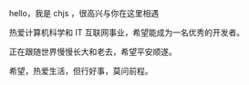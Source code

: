 <p>&emsp;&emsp;hello，我是 chjs ，很高兴与你在这里相遇</p>
<p>&emsp;&emsp;热爱计算机科学和 IT 互联网事业，希望能成为一名优秀的开发者。</p>
<p>&emsp;&emsp;正在跟随世界慢慢长大和老去，希望平安顺遂。</p>
<p>&emsp;&emsp;希望，热爱生活，但行好事，莫问前程。</p>